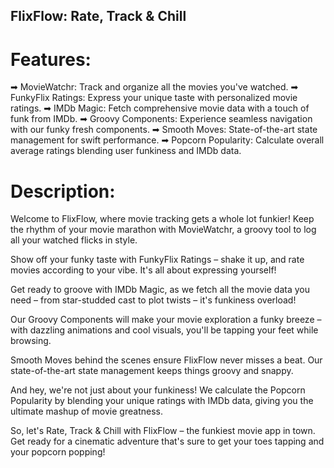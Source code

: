 ## FlixFlow: Rate, Track & Chill

# Features:

➡ MovieWatchr: Track and organize all the movies you've watched.
➡ FunkyFlix Ratings: Express your unique taste with personalized movie ratings.
➡ IMDb Magic: Fetch comprehensive movie data with a touch of funk from IMDb.
➡ Groovy Components: Experience seamless navigation with our funky fresh components.
➡ Smooth Moves: State-of-the-art state management for swift performance.
➡ Popcorn Popularity: Calculate overall average ratings blending user funkiness and IMDb data.
 
# Description:
Welcome to FlixFlow, where movie tracking gets a whole lot funkier! Keep the rhythm of your movie marathon with MovieWatchr, a groovy tool to log all your watched flicks in style.

Show off your funky taste with FunkyFlix Ratings – shake it up, and rate movies according to your vibe. It's all about expressing yourself!

Get ready to groove with IMDb Magic, as we fetch all the movie data you need – from star-studded cast to plot twists – it's funkiness overload!

Our Groovy Components will make your movie exploration a funky breeze – with dazzling animations and cool visuals, you'll be tapping your feet while browsing.

Smooth Moves behind the scenes ensure FlixFlow never misses a beat. Our state-of-the-art state management keeps things groovy and snappy.

And hey, we're not just about your funkiness! We calculate the Popcorn Popularity by blending your unique ratings with IMDb data, giving you the ultimate mashup of movie greatness.

So, let's Rate, Track & Chill with FlixFlow – the funkiest movie app in town. Get ready for a cinematic adventure that's sure to get your toes tapping and your popcorn popping!